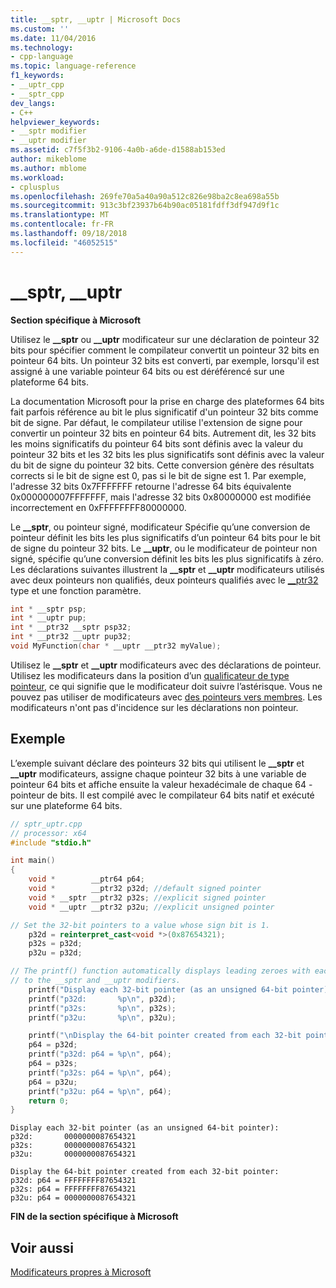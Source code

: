 ```yaml
---
title: __sptr, __uptr | Microsoft Docs
ms.custom: ''
ms.date: 11/04/2016
ms.technology:
- cpp-language
ms.topic: language-reference
f1_keywords:
- __uptr_cpp
- __sptr_cpp
dev_langs:
- C++
helpviewer_keywords:
- __sptr modifier
- __uptr modifier
ms.assetid: c7f5f3b2-9106-4a0b-a6de-d1588ab153ed
author: mikeblome
ms.author: mblome
ms.workload:
- cplusplus
ms.openlocfilehash: 269fe70a5a40a90a512c826e98ba2c8ea698a55b
ms.sourcegitcommit: 913c3bf23937b64b90ac05181fdff3df947d9f1c
ms.translationtype: MT
ms.contentlocale: fr-FR
ms.lasthandoff: 09/18/2018
ms.locfileid: "46052515"
---
```

# <a name="sptr-uptr"></a>__sptr, __uptr

**Section spécifique à Microsoft**

Utilisez le **__sptr** ou **__uptr** modificateur sur une déclaration de pointeur 32 bits pour spécifier comment le compilateur convertit un pointeur 32 bits en pointeur 64 bits. Un pointeur 32 bits est converti, par exemple, lorsqu'il est assigné à une variable pointeur 64 bits ou est déréférencé sur une plateforme 64 bits.

La documentation Microsoft pour la prise en charge des plateformes 64 bits fait parfois référence au bit le plus significatif d'un pointeur 32 bits comme bit de signe. Par défaut, le compilateur utilise l'extension de signe pour convertir un pointeur 32 bits en pointeur 64 bits. Autrement dit, les 32 bits les moins significatifs du pointeur 64 bits sont définis avec la valeur du pointeur 32 bits et les 32 bits les plus significatifs sont définis avec la valeur du bit de signe du pointeur 32 bits. Cette conversion génère des résultats corrects si le bit de signe est 0, pas si le bit de signe est 1. Par exemple, l'adresse 32 bits 0x7FFFFFFF retourne l'adresse 64 bits équivalente 0x000000007FFFFFFF, mais l'adresse 32 bits 0x80000000 est modifiée incorrectement en 0xFFFFFFFF80000000.

Le **__sptr**, ou pointeur signé, modificateur Spécifie qu’une conversion de pointeur définit les bits les plus significatifs d’un pointeur 64 bits pour le bit de signe du pointeur 32 bits. Le **__uptr**, ou le modificateur de pointeur non signé, spécifie qu’une conversion définit les bits les plus significatifs à zéro. Les déclarations suivantes illustrent la **__sptr** et **__uptr** modificateurs utilisés avec deux pointeurs non qualifiés, deux pointeurs qualifiés avec le [__ptr32](../cpp/ptr32-ptr64.md) type et une fonction paramètre.

```cpp
int * __sptr psp;
int * __uptr pup;
int * __ptr32 __sptr psp32;
int * __ptr32 __uptr pup32;
void MyFunction(char * __uptr __ptr32 myValue);
```

Utilisez le **__sptr** et **__uptr** modificateurs avec des déclarations de pointeur. Utilisez les modificateurs dans la position d’un [qualificateur de type pointeur](../c-language/pointer-declarations.md), ce qui signifie que le modificateur doit suivre l’astérisque. Vous ne pouvez pas utiliser de modificateurs avec [des pointeurs vers membres](../cpp/pointers-to-members.md). Les modificateurs n'ont pas d'incidence sur les déclarations non pointeur.

## <a name="example"></a>Exemple

L’exemple suivant déclare des pointeurs 32 bits qui utilisent le **__sptr** et **__uptr** modificateurs, assigne chaque pointeur 32 bits à une variable de pointeur 64 bits et affiche ensuite la valeur hexadécimale de chaque 64 - pointeur de bits. Il est compilé avec le compilateur 64 bits natif et exécuté sur une plateforme 64 bits.

```cpp
// sptr_uptr.cpp
// processor: x64
#include "stdio.h"

int main()
{
    void *        __ptr64 p64;
    void *        __ptr32 p32d; //default signed pointer
    void * __sptr __ptr32 p32s; //explicit signed pointer
    void * __uptr __ptr32 p32u; //explicit unsigned pointer

// Set the 32-bit pointers to a value whose sign bit is 1.
    p32d = reinterpret_cast<void *>(0x87654321);
    p32s = p32d;
    p32u = p32d;

// The printf() function automatically displays leading zeroes with each 32-bit pointer. These are unrelated
// to the __sptr and __uptr modifiers.
    printf("Display each 32-bit pointer (as an unsigned 64-bit pointer):\n");
    printf("p32d:       %p\n", p32d);
    printf("p32s:       %p\n", p32s);
    printf("p32u:       %p\n", p32u);

    printf("\nDisplay the 64-bit pointer created from each 32-bit pointer:\n");
    p64 = p32d;
    printf("p32d: p64 = %p\n", p64);
    p64 = p32s;
    printf("p32s: p64 = %p\n", p64);
    p64 = p32u;
    printf("p32u: p64 = %p\n", p64);
    return 0;
}
```

```Output
Display each 32-bit pointer (as an unsigned 64-bit pointer):
p32d:       0000000087654321
p32s:       0000000087654321
p32u:       0000000087654321

Display the 64-bit pointer created from each 32-bit pointer:
p32d: p64 = FFFFFFFF87654321
p32s: p64 = FFFFFFFF87654321
p32u: p64 = 0000000087654321
```

**FIN de la section spécifique à Microsoft**

## <a name="see-also"></a>Voir aussi

[Modificateurs propres à Microsoft](../cpp/microsoft-specific-modifiers.md)